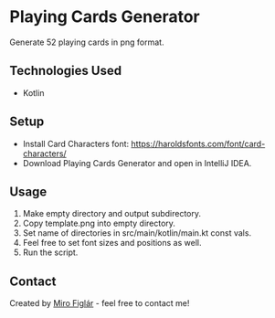 # Playing Cards Generator
Generate 52 playing cards in png format.

## Technologies Used
- Kotlin

## Setup
- Install Card Characters font: https://haroldsfonts.com/font/card-characters/
- Download Playing Cards Generator and open in IntelliJ IDEA.

## Usage
1. Make empty directory and output subdirectory.
2. Copy template.png into empty directory.
3. Set name of directories in src/main/kotlin/main.kt const vals.
4. Feel free to set font sizes and positions as well.
5. Run the script.

## Contact
Created by [Miro Figlár](https://www.figlar.sk/) - feel free to contact me!